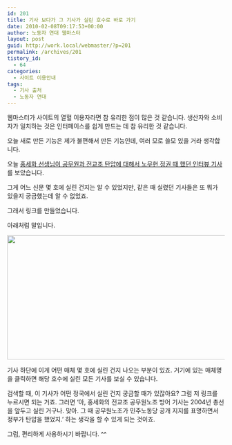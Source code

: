 ```yaml
---
id: 201
title: 기사 보다가 그 기사가 실린 호수로 바로 가기
date: 2010-02-08T09:17:53+00:00
author: 노동자 연대 웹마스터
layout: post
guid: http://work.local/webmaster/?p=201
permalink: /archives/201
tistory_id:
  - 64
categories:
  - 사이트 이용안내
tags:
  - 기사 출처
  - 노동자 연대
---
```

웹마스터가 사이트의 열혈 이용자라면 참 유리한 점이 많은 것 같습니다. 생산자와 소비자가 일치하는 것은 인터페이스를 쉽게 만드는 데 참 유리한 것 같습니다.

오늘 새로 만든 기능은 제가 불편해서 만든 기능인데, 여러 모로 쓸모 있을 거라 생각합니다.

오늘 <a href="http://wspaper.org/article/1231" target="_blank">홍세화 선생님이 공무원과 전교조 탄압에 대해서 노무현 정권 때 했던 인터뷰 기사</a>를 보았습니다.

그게 어느 신문 몇 호에 실린 건지는 알 수 있었지만, 같은 때 실렸던 기사들은 또 뭐가 있을지 궁금했는데 알 수 없었죠.

그래서 링크를 만들었습니다.

아래처럼 말입니다.

<img src="http://work.local/webmaster/wp-content/uploads/1/cfile10.uf.195D414B4D0847421BAA7B.png" class="aligncenter" width="580" height="288" alt="" />

기사 하단에 이게 어떤 매체 몇 호에 실린 건지 나오는 부분이 있죠. 거기에 있는 매체명을 클릭하면 해당 호수에 실린 모든 기사를 보실 수 있습니다.

검색할 때, 이 기사가 어떤 정국에서 실린 건지 궁금할 때가 있잖아요? 그럼 저 링크를 누르시면 되는 거죠. 그러면 &#8216;아, 홍세화의 전교조 공무원노조 방어 기사는 2004년 총선을 앞두고 실린 거구나. 맞아. 그 때 공무원노조가 민주노동당 공개 지지를 표명하면서 정부가 탄압을 했었지.&#8217; 하는 생각을 할 수 있게 되는 것이죠.

그럼, 편리하게 사용하시기 바랍니다. ^^